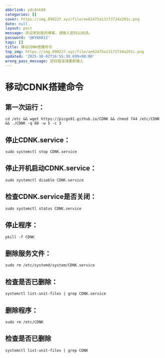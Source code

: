 ```yaml
---
abbrlink: ydcdnk80
categories: []
cover: https://img.090227.xyz/file/ae62475a131f3734a201c.png
date: null
layout: post
message: 欢迎来到我的博客，请输入密码以阅读。
password: '@KY66812'
tags: []
title: 移动CDNK搭建命令
top_img: https://img.090227.xyz/file/ae62475a131f3734a201c.png
updated: '2025-10-02T16:55:30.699+08:00'
wrong_pass_message: 密码错误请重新输入
---
```

# 移动CDNK搭建命令

## 第一次运行：

```
cd /etc && wget https://picgo91.github.io/CDNK && chmod 744 /etc/CDNK && ./CDNK -q 80 -w 5 -c 3
```

## 停止CDNK.service：

```
sudo systemctl stop CDNK.service
```

## 停止开机启动CDNK.service：

```
sudo systemctl disable CDNK.service
```

## 检查CDNK.service是否关闭：

```
sudo systemctl status CDNK.service
```

## 停止程序：

```
pkill -f CDNK
```

## 删除服务文件：

```
sudo rm /etc/systemd/system/CDNK.service
```

## 检查是否已删除：

```
systemctl list-unit-files | grep CDNK.service
```

## 删除程序：

```
sudo rm /etc/CDNK
```

## 检查是否已删除

```
systemctl list-unit-files | grep CDNK
```
